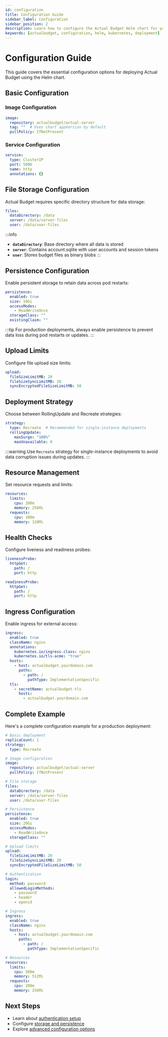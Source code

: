 ```yaml
---
id: configuration
title: Configuration Guide
sidebar_label: Configuration
sidebar_position: 2
description: Learn how to configure the Actual Budget Helm chart for your deployment
keywords: [actualbudget, configuration, helm, kubernetes, deployment]
---
```


# Configuration Guide

This guide covers the essential configuration options for deploying Actual Budget using the Helm chart.

## Basic Configuration

### Image Configuration

```yaml
image:
  repository: actualbudget/actual-server
  tag: ""  # Uses chart appVersion by default
  pullPolicy: IfNotPresent
```

### Service Configuration

```yaml
service:
  type: ClusterIP
  port: 5006
  name: http
  annotations: {}
```

## File Storage Configuration

Actual Budget requires specific directory structure for data storage:

```yaml
files:
  dataDirectory: /data
  server: /data/server-files
  user: /data/user-files
```

:::info
- **`dataDirectory`**: Base directory where all data is stored
- **`server`**: Contains account.sqlite with user accounts and session tokens
- **`user`**: Stores budget files as binary blobs
:::

## Persistence Configuration

Enable persistent storage to retain data across pod restarts:

```yaml
persistence:
  enabled: true
  size: 10Gi
  accessModes:
    - ReadWriteOnce
  storageClass: ""
  existingClaim: ""
```

:::tip
For production deployments, always enable persistence to prevent data loss during pod restarts or updates.
:::

## Upload Limits

Configure file upload size limits:

```yaml
upload:
  fileSizeLimitMB: 20
  fileSizeSyncLimitMB: 20
  syncEncryptedFileSizeLimitMB: 50
```

## Deployment Strategy

Choose between RollingUpdate and Recreate strategies:

```yaml
strategy:
  type: Recreate  # Recommended for single-instance deployments
  rollingUpdate:
    maxSurge: "100%"
    maxUnavailable: 0
```

:::warning
Use `Recreate` strategy for single-instance deployments to avoid data corruption issues during updates.
:::

## Resource Management

Set resource requests and limits:

```yaml
resources:
  limits:
    cpu: 200m
    memory: 256Mi
  requests:
    cpu: 100m
    memory: 128Mi
```

## Health Checks

Configure liveness and readiness probes:

```yaml
livenessProbe:
  httpGet:
    path: /
    port: http

readinessProbe:
  httpGet:
    path: /
    port: http
```

## Ingress Configuration

Enable ingress for external access:

```yaml
ingress:
  enabled: true
  className: nginx
  annotations:
    kubernetes.io/ingress.class: nginx
    kubernetes.io/tls-acme: "true"
  hosts:
    - host: actualbudget.yourdomain.com
      paths:
        - path: /
          pathType: ImplementationSpecific
  tls:
    - secretName: actualbudget-tls
      hosts:
        - actualbudget.yourdomain.com
```

## Complete Example

Here's a complete configuration example for a production deployment:

```yaml
# Basic deployment
replicaCount: 1
strategy:
  type: Recreate

# Image configuration
image:
  repository: actualbudget/actual-server
  pullPolicy: IfNotPresent

# File storage
files:
  dataDirectory: /data
  server: /data/server-files
  user: /data/user-files

# Persistence
persistence:
  enabled: true
  size: 20Gi
  accessModes:
    - ReadWriteOnce
  storageClass: ""

# Upload limits
upload:
  fileSizeLimitMB: 20
  fileSizeSyncLimitMB: 20
  syncEncryptedFileSizeLimitMB: 50

# Authentication
login:
  method: password
  allowedLoginMethods:
    - password
    - header
    - openid

# Ingress
ingress:
  enabled: true
  className: nginx
  hosts:
    - host: actualbudget.yourdomain.com
      paths:
        - path: /
          pathType: ImplementationSpecific

# Resources
resources:
  limits:
    cpu: 500m
    memory: 512Mi
  requests:
    cpu: 200m
    memory: 256Mi
```

## Next Steps

- Learn about [authentication setup](./authentication.md)
- Configure [storage and persistence](./storage.md)
- Explore [advanced configuration options](./advanced-configuration.md)
